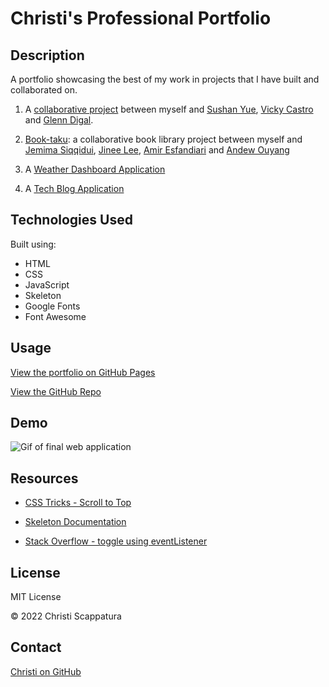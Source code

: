 # Christi's Professional Portfolio

## Description

A portfolio showcasing the best of my work in projects that I have built and collaborated on.

1. A [collaborative project](https://github.com/jazzberriess/collab-what-pkmn-are-you) between myself and [Sushan Yue](https://github.com/AtlantaBlack), [Vicky Castro](https://github.com/vicchyx) and [Glenn Digal](https://github.com/gd741).

2. [Book-taku](https://github.com/amiresf1983/Book-taku): a collaborative book library project between myself and [Jemima Siqqidui](https://github.com/JemimaSiddiqui), [Jinee Lee](https://github.com/msjinheelee), [Amir Esfandiari](https://github.com/amiresf1983) and [Andew Ouyang](https://github.com/andrewouyang64)

3. A [Weather Dashboard Application](https://github.com/jazzberriess/weather-dashboard)

4. A [Tech Blog Application](https://github.com/jazzberriess/tech-blog)

## Technologies Used

Built using:

- HTML
- CSS
- JavaScript
- Skeleton
- Google Fonts
- Font Awesome

## Usage

[View the portfolio on GitHub Pages](https://jazzberriess.github.io/professional-portfolio/)

[View the GitHub Repo](https://github.com/jazzberriess/professional-portfolio)

## Demo

![Gif of final web application](./assets/images/professional-porfolio.gif)

## Resources

- [CSS Tricks - Scroll to Top](https://css-tricks.com/need-to-scroll-to-the-top-of-the-page/)

- [Skeleton Documentation](http://getskeleton.com/)

- [Stack Overflow - toggle using eventListener](https://stackoverflow.com/questions/35744051/javascript-toggle-click-using-eventlistener)

## License

MIT License

&copy; 2022 Christi Scappatura

## Contact

[Christi on GitHub](https://github.com/jazzberriess)
